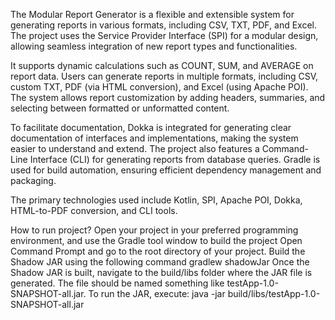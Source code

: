 The Modular Report Generator is a flexible and extensible system for generating reports in various formats, including CSV, TXT, PDF, and Excel. The project uses the Service Provider Interface (SPI) for a modular design, allowing seamless integration of new report types and functionalities.

It supports dynamic calculations such as COUNT, SUM, and AVERAGE on report data. Users can generate reports in multiple formats, including CSV, custom TXT, PDF (via HTML conversion), and Excel (using Apache POI).
The system allows report customization by adding headers, summaries, and selecting between formatted or unformatted content.

To facilitate documentation, Dokka is integrated for generating clear documentation of interfaces and implementations, making the system easier to understand and extend. The project also features a Command-Line Interface (CLI) for generating reports from database queries. Gradle is used for build automation, ensuring efficient dependency management and packaging.

The primary technologies used include Kotlin, SPI, Apache POI, Dokka, HTML-to-PDF conversion, and CLI tools.

How to run project?
Open your project in your preferred programming environment, and use the Gradle tool window to build the project
Open Command Prompt and go to the root directory of your project.
Build the Shadow JAR using the following command gradlew shadowJar
Once the Shadow JAR is built, navigate to the build/libs folder where the JAR file is generated. The file should be named something like testApp-1.0-SNAPSHOT-all.jar.
To run the JAR, execute: java -jar build/libs/testApp-1.0-SNAPSHOT-all.jar
